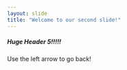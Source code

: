 ```yaml
---
layout: slide
title: "Welcome to our second slide!"
---
```

##### Huge Header 5!!!!!
Use the left arrow to go back!
